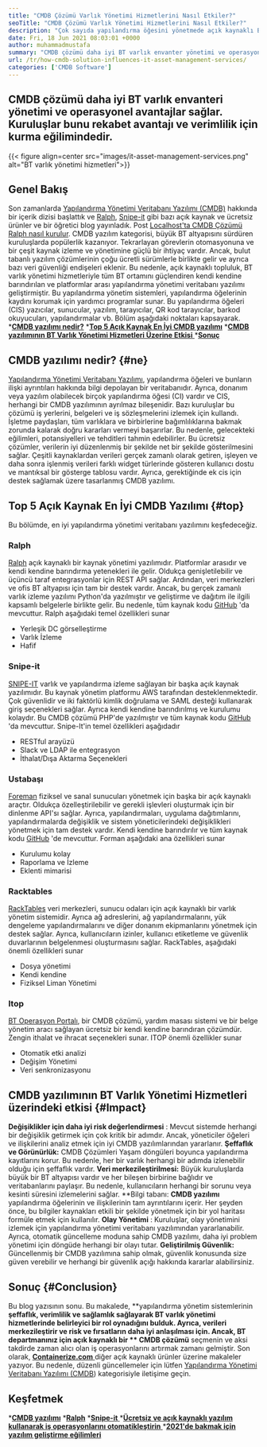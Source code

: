 ```yaml
---
title: "CMDB Çözümü Varlık Yönetimi Hizmetlerini Nasıl Etkiler?" 
seoTitle: "CMDB Çözümü Varlık Yönetimi Hizmetlerini Nasıl Etkiler?" 
description: "Çok sayıda yapılandırma öğesini yönetmede açık kaynaklı BT varlık yönetimi hizmetlerinin ve ücretsiz CMDB yazılımının önemini öğrenmek için bu blog yayınını izleyin." 
date: Fri, 18 Jun 2021 08:03:01 +0000
author: muhammadmustafa
summary: "CMDB çözümü daha iyi BT varlık envanter yönetimi ve operasyonel faydalar sağlar. Kuruluşlar bunu rekabet avantajı ve verimlilik için kurma eğilimindedir." 
url: /tr/how-cmdb-solution-influences-it-asset-management-services/
categories: ['CMDB Software']
---
```


## CMDB çözümü daha iyi BT varlık envanteri yönetimi ve operasyonel avantajlar sağlar. Kuruluşlar bunu rekabet avantajı ve verimlilik için kurma eğilimindedir.

{{< figure align=center src="images/it-asset-management-services.png" alt="BT varlık yönetimi hizmetleri">}}


## **Genel Bakış** 
Son zamanlarda [Yapılandırma Yönetimi Veritabanı Yazılımı (CMDB)][1] hakkında bir içerik dizisi başlattık ve [Ralph][2], [Snipe-it][3] gibi bazı açık kaynak ve ücretsiz ürünler ve bir öğretici blog yayınladık. Post [Localhost'ta CMDB Çözümü Ralph nasıl kurulur][4]. CMDB yazılım kategorisi, büyük BT altyapısını sürdüren kuruluşlarda popülerlik kazanıyor. Tekrarlayan görevlerin otomasyonuna ve bir çeşit kaynak izleme ve yönetimine güçlü bir ihtiyaç vardır. Ancak, bulut tabanlı yazılım çözümlerinin çoğu ücretli sürümlerle birlikte gelir ve ayrıca bazı veri güvenliği endişeleri eklenir. Bu nedenle, açık kaynaklı topluluk, BT varlık yönetimi hizmetleriyle tüm BT ortamını güçlendiren kendi kendine barındırılan ve platformlar arası yapılandırma yönetimi veritabanı yazılımı geliştirmiştir.
Bu yapılandırma yönetim sistemleri, yapılandırma öğelerinin kaydını korumak için yardımcı programlar sunar. Bu yapılandırma öğeleri (CIS) yazıcılar, sunucular, yazılım, tarayıcılar, QR kod tarayıcılar, barkod okuyucuları, yapılandırmalar vb. Bölüm aşağıdaki noktaları kapsayarak.
  ***[CMDB yazılımı nedir?][5]** 
  ***[Top 5 Açık Kaynak En İyi CMDB yazılımı][6]** 
  *[**CMDB yazılımının BT Varlık Yönetimi Hizmetleri Üzerine Etkisi** ][7]
  ***[Sonuç][8]** 

## **CMDB yazılımı nedir?**    {#ne}
[Yapılandırma Yönetimi Veritabanı Yazılımı][1], yapılandırma öğeleri ve bunların ilişki ayrıntıları hakkında bilgi depolayan bir veritabanıdır. Ayrıca, donanım veya yazılım olabilecek birçok yapılandırma öğesi (CI) vardır ve CIS, herhangi bir CMDB yazılımının ayrılmaz bileşenidir. Bazı kuruluşlar bu çözümü iş yerlerini, belgeleri ve iş sözleşmelerini izlemek için kullandı. İşletme paydaşları, tüm varlıklara ve birbirlerine bağımlılıklarına bakmak zorunda kalarak doğru kararları vermeyi başarırlar. Bu nedenle, gelecekteki eğilimleri, potansiyelleri ve tehditleri tahmin edebilirler. Bu ücretsiz çözümler, verilerin iyi düzenlenmiş bir şekilde net bir şekilde gösterilmesini sağlar. Çeşitli kaynaklardan verileri gerçek zamanlı olarak getiren, işleyen ve daha sonra işlenmiş verileri farklı widget türlerinde gösteren kullanıcı dostu ve mantıksal bir gösterge tablosu vardır. Ayrıca, gerektiğinde ek cis için destek sağlamak üzere tasarlanmış CMDB yazılımı.

## **Top 5 Açık Kaynak En İyi CMDB Yazılımı**    {#top}
Bu bölümde, en iyi yapılandırma yönetimi veritabanı yazılımını keşfedeceğiz.

### Ralph
[Ralph][2] açık kaynaklı bir kaynak yönetimi yazılımıdır. Platformlar arasıdır ve kendi kendine barındırma yetenekleri ile gelir. Oldukça genişletilebilir ve üçüncü taraf entegrasyonlar için REST API sağlar. Ardından, veri merkezleri ve ofis BT altyapısı için tam bir destek vardır. Ancak, bu gerçek zamanlı varlık izleme yazılımı Python'da yazılmıştır ve geliştirme ve dağıtım ile ilgili kapsamlı belgelerle birlikte gelir. Bu nedenle, tüm kaynak kodu [GitHub][9] 'da mevcuttur.
Ralph aşağıdaki temel özellikleri sunar
  * Yerleşik DC görselleştirme
  * Varlık İzleme
  * Hafif

### Snipe-it
[SNIPE-IT][3] varlık ve yapılandırma izleme sağlayan bir başka açık kaynak yazılımıdır. Bu kaynak yönetim platformu AWS tarafından desteklenmektedir. Çok güvenlidir ve iki faktörlü kimlik doğrulama ve SAML desteği kullanarak giriş seçenekleri sağlar. Ayrıca kendi kendine barındırılmış ve kurulumu kolaydır. Bu CMDB çözümü PHP'de yazılmıştır ve tüm kaynak kodu [GitHub][10] 'da mevcuttur.
Snipe-It'in temel özellikleri aşağıdadır
  * RESTful arayüzü
  * Slack ve LDAP ile entegrasyon
  * İthalat/Dışa Aktarma Seçenekleri

### Ustabaşı
[Foreman][11] fiziksel ve sanal sunucuları yönetmek için başka bir açık kaynaklı araçtır. Oldukça özelleştirilebilir ve gerekli işlevleri oluşturmak için bir dinlenme API'sı sağlar. Ayrıca, yapılandırmaları, uygulama dağıtımlarını, yapılandırmalarda değişiklik ve sistem yöneticilerindeki değişiklikleri yönetmek için tam destek vardır. Kendi kendine barındırılır ve tüm kaynak kodu [GitHub][12] 'de mevcuttur.
Forman aşağıdaki ana özellikleri sunar
  * Kurulumu kolay
  * Raporlama ve İzleme
  * Eklenti mimarisi

### Racktables
[RackTables][13] veri merkezleri, sunucu odaları için açık kaynaklı bir varlık yönetim sistemidir. Ayrıca ağ adreslerini, ağ yapılandırmalarını, yük dengeleme yapılandırmalarını ve diğer donanım ekipmanlarını yönetmek için destek sağlar. Ayrıca, kullanıcıların izinler, kullanıcı etiketleme ve güvenlik duvarlarının belgelenmesi oluşturmasını sağlar.
RackTables, aşağıdaki önemli özellikleri sunar
  * Dosya yönetimi
  * Kendi kendine
  * Fiziksel Liman Yönetimi

### Itop
[BT Operasyon Portalı][14], bir CMDB çözümü, yardım masası sistemi ve bir belge yönetim aracı sağlayan ücretsiz bir kendi kendine barındıran çözümdür. Zengin ithalat ve ihracat seçenekleri sunar.
ITOP önemli özellikler sunar
  * Otomatik etki analizi
  * Değişim Yönetimi
  * Veri senkronizasyonu

## CMDB yazılımının [][15] BT Varlık Yönetimi Hizmetleri üzerindeki etkisi   {#Impact}
**Değişiklikler için daha iyi risk değerlendirmesi** : Mevcut sistemde herhangi bir değişiklik getirmek için çok kritik bir adımdır. Ancak, yöneticiler öğeleri ve ilişkilerini analiz etmek için iyi CMDB yazılımlarından yararlanır.
**Şeffaflık ve Görünürlük:**  CMDB Çözümleri Yaşam döngüleri boyunca yapılandırma kayıtlarını korur. Bu nedenle, her bir varlık herhangi bir adımda izlenebilir olduğu için şeffaflık vardır.
**Veri merkezileştirilmesi:**  Büyük kuruluşlarda büyük bir BT altyapısı vardır ve her bileşen birbirine bağlıdır ve veritabanlarını paylaşır. Bu nedenle, kullanıcıların herhangi bir sorunu veya kesinti süresini izlemelerini sağlar.
**Bilgi tabanı:  **CMDB yazılımı**   yapılandırma öğelerinin ve ilişkilerinin tam ayrıntılarını içerir. Her şeyden önce, bu bilgiler kaynakları etkili bir şekilde yönetmek için bir yol haritası formüle etmek için kullanılır.
**Olay Yönetimi** : Kuruluşlar, olay yönetimini izlemek için yapılandırma yönetimi veritabanı yazılımından yararlanabilir. Ayrıca, otomatik güncelleme moduna sahip CMDB yazılımı, daha iyi problem yönetimi için döngüde herhangi bir olayı tutar.
**Geliştirilmiş Güvenlik:**  Güncellenmiş bir CMDB yazılımına sahip olmak, güvenlik konusunda size güven verebilir ve herhangi bir güvenlik açığı hakkında kararlar alabilirsiniz.

## **Sonuç**    {#Conclusion}
Bu blog yazısının sonu. Bu makalede, **yapılandırma yönetim sistemlerinin  **şeffaflık, verimlilik ve sağlamlık sağlayarak BT varlık yönetimi hizmetlerinde belirleyici bir rol oynadığını bulduk. Ayrıca, verileri merkezileştirir ve risk ve fırsatların daha iyi anlaşılması için. Ancak, BT departmanınız için açık kaynaklı bir **  CMDB çözümü**  seçmenin ve aksi takdirde zaman alıcı olan iş operasyonlarını artırmak zamanı gelmiştir.
Son olarak, [**Containerize.com** ][16] diğer açık kaynaklı ürünler üzerine makaleler yazıyor. Bu nedenle, düzenli güncellemeler için lütfen [][17][Yapılandırma Yönetimi Veritabanı Yazılımı (CMDB][1]) kategorisiyle iletişime geçin.

## Keşfetmek
  ***[CMDB yazılımı][1]** 
  ***[Ralph][2]** 
  *[**Snipe-it** ][3]
  *[**Ücretsiz ve açık kaynaklı yazılım kullanarak iş operasyonlarını otomatikleştirin** ][18]
  ***[2021'de bakmak için yazılım geliştirme eğilimleri][19]** 

  
[1]: https://products.containerize.com/cmdb-software/
[2]: https://products.containerize.com/cmdb-software/ralph/
[3]: https://products.containerize.com/cmdb-software/snipe-it/
[4]: https://blog.containerize.com/cmdb-software/how-to-set-up-cmdb-solution-ralph-on-localhost/
[5]: #what
[6]: #top
[7]: #impact
[8]: #Conclusion
[9]: https://github.com/allegro/ralph
[10]: https://github.com/snipe/snipe-it
[11]: https://theforeman.org/
[12]: https://github.com/theforeman/foreman
[13]: https://www.racktables.org/
[14]: https://www.combodo.com/itop
[15]: https://blog.containerize.com/wp-admin/post.php?post=5864&action=edit#app
[16]: https://www.containerize.com/
[17]: https://products.containerize.com/single-sign-on/
[18]: https://blog.containerize.com/blogging/automate-business-operations-using-open-source-software/
[19]: https://blog.containerize.com/blockchain-platforms/software-development-trends-to-look-out-for-in-2021/
